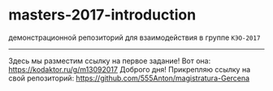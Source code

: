 # masters-2017-introduction
демонстрационной репозиторий для взаимодействия в группе `КЭО-2017`

***

Здесь мы разместим ссылку на первое задание!
Вот она: https://kodaktor.ru/g/m13092017
Доброго дня! Прикрепляю ссылку на свой репозиторий: https://github.com/555Anton/magistratura-Gercena

